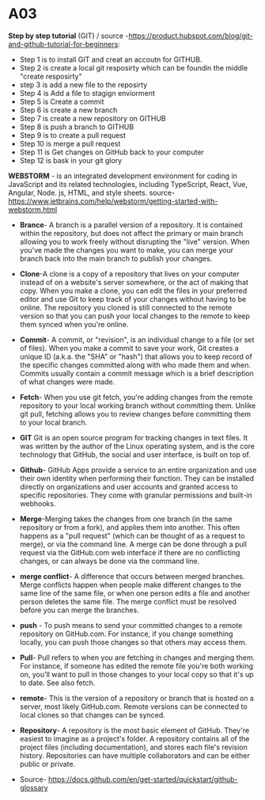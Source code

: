 # A03

**Step by step tutorial** (GIT) / source -https://product.hubspot.com/blog/git-and-github-tutorial-for-beginners:  
* Step 1 is to install GIT and creat an accoutn for GITHUB. 
* Step 2 is create a local git resposirty which can be foundin the middle "create resposirty"
* step 3 is add a new file to the reposirty
* Step 4 is Add a file to stagign enviorment 
* Step 5 is Create a commit 
* Step 6 is create a new branch 
* Step 7 is create a new repository on GITHUB
* Step 8 is push a branch to GITHUB
* Step 9 is to create a pull request 
* Step 10 is merge a pull request
* Step 11 is Get changes on GitHub back to your computer
* Step 12 is bask in your git glory

**WEBSTORM** - is an integrated development environment for coding in JavaScript and its related technologies, including TypeScript, React, Vue, Angular, Node. js, HTML, and style sheets. source- https://www.jetbrains.com/help/webstorm/getting-started-with-webstorm.html

* **Brance**- A branch is a parallel version of a repository. It is contained within the repository, but does not affect the primary or main branch allowing you to work freely without disrupting the "live" version. When you've made the changes you want to make, you can merge your branch back into the main branch to publish your changes.
* **Clone**-A clone is a copy of a repository that lives on your computer instead of on a website's server somewhere, or the act of making that copy. When you make a clone, you can edit the files in your preferred editor and use Git to keep track of your changes without having to be online. The repository you cloned is still connected to the remote version so that you can push your local changes to the remote to keep them synced when you're online.
* **Commit**- A commit, or "revision", is an individual change to a file (or set of files). When you make a commit to save your work, Git creates a unique ID (a.k.a. the "SHA" or "hash") that allows you to keep record of the specific changes committed along with who made them and when. Commits usually contain a commit message which is a brief description of what changes were made.
* **Fetch**- When you use git fetch, you're adding changes from the remote repository to your local working branch without committing them. Unlike git pull, fetching allows you to review changes before committing them to your local branch.
* **GIT** Git is an open source program for tracking changes in text files. It was written by the author of the Linux operating system, and is the core technology that GitHub, the social and user interface, is built on top of.
* **Github**- GitHub Apps provide a service to an entire organization and use their own identity when performing their function. They can be installed directly on organizations and user accounts and granted access to specific repositories. They come with granular permissions and built-in webhooks.
* **Merge**-Merging takes the changes from one branch (in the same repository or from a fork), and applies them into another. This often happens as a "pull request" (which can be thought of as a request to merge), or via the command line. A merge can be done through a pull request via the GitHub.com web interface if there are no conflicting changes, or can always be done via the command line.
* **merge conflict**-  A difference that occurs between merged branches. Merge conflicts happen when people make different changes to the same line of the same file, or when one person edits a file and another person deletes the same file. The merge conflict must be resolved before you can merge the branches.
* **push** - To push means to send your committed changes to a remote repository on GitHub.com. For instance, if you change something locally, you can push those changes so that others may access them.
* **Pull**-  Pull refers to when you are fetching in changes and merging them. For instance, if someone has edited the remote file you're both working on, you'll want to pull in those changes to your local copy so that it's up to date. See also fetch.
* **remote**- This is the version of a repository or branch that is hosted on a server, most likely GitHub.com. Remote versions can be connected to local clones so that changes can be synced.
* **Repository**- A repository is the most basic element of GitHub. They're easiest to imagine as a project's folder. A repository contains all of the project files (including documentation), and stores each file's revision history. Repositories can have multiple collaborators and can be either public or private.

* Source- https://docs.github.com/en/get-started/quickstart/github-glossary
